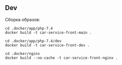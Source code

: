 ## Dev

Cборка образов:

    cd .docker/app/php-7.4
    docker build -t car-service-front-main .

    cd .docker/app/php-7.4/dev
    docker build -t car-service-front-dev .

    cd .docker/nginx
    docker build --no-cache -t car-service-front-nginx .
